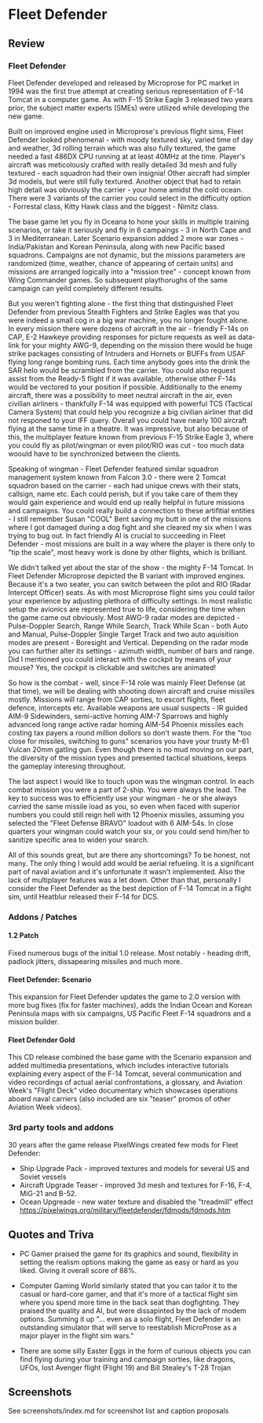 # Fleet Defender
## Review
### Fleet Defender

Fleet Defender developed and released by Microprose for PC market in 1994 was the first true attempt at creating serious representation of F-14 Tomcat in a computer game. As with F-15 Strike Eagle 3 released two years prior, the subject matter experts (SMEs) were utilized while developing the new game.

Built on improved engine used in Microprose's previous flight sims, Fleet Defender looked phenomenal - with moody textured sky, varied time of day and weather, 3d rolling terrain which was also fully textured, the game needed a fast 486DX CPU running at at least 40MHz at the time. Player's aircraft was meticolously crafted with really detailed 3d mesh and fully textured - each squadron had their own insignia! Other aircraft had simpler 3d models, but were still fully textured. Another object that had to retain high detail was obviously the carrier - your home amidst the cold ocean. There were 3 variants of the carrier you could select in the difficulty option - Forrestal class, Kitty Hawk class and the biggest - Nimitz class.

The base game let you fly in Oceana to hone your skills in multiple training scenarios, or take it seriously and fly in 6 campaings - 3 in North Cape and 3 in Mediterranean. Later Scenario expansion added 2 more war zones - India/Pakistan and Korean Peninsula, along with new Pacific based squadrons. Campaigns are not dynamic, but the missions parameters are randomized (time, weather, chance of appearing of certain units) and missions are arranged logically into a "mission tree" - concept known from Wing Commander games. So subsequent playthorughs of the same campaign can yeild completely different results.

But you weren't fighting alone - the first thing that distinguished Fleet Defender from previous Stealth Fighters and Strike Eagles was that you were indeed a small cog in a big war machine, you no longer fought alone. In every mission there were dozens of aircraft in the air - friendly F-14s on CAP, E-2 Hawkeye providing responses for picture requests as well as data-link for your mighty AWG-9, depending on the mission there would be huge strike packages consisting of Intruders and Hornets or BUFFs from USAF flying long range bombing runs. Each time anybody goes into the drink the SAR helo would be scrambled from the carrier. You could also request assist from the Ready-5 flight if it was available, otherwise other F-14s would be vectored to your position if possible. Additionally to the enemy aircraft, there was a possibility to meet neutral aircraft in the air, even civilian airliners - thankfully F-14 was equipped with powerful TCS (Tactical Camera System) that could help you recognize a big civilian airliner that did not responed to your IFF query. Overall you could have nearly 100 aircraft flying at the same time in a theatre. It was impressive, but also because of this, the multiplayer feature known from previous F-15 Strike Eagle 3, where you could fly as pilot/wingman or even pilot/RIO was cut - too much data woould have to be synchronized between the clients.

Speaking of wingman - Fleet Defender featured similar squadron management system known from Falcon 3.0 - there were 2 Tomcat squadron based on the carrier - each had unique crews with their stats, callsign, name etc. Each could perish, but if you take care of them they would gain experience and would end up really helpful in future missions and campaigns. You could really build a connection to these artifitial entities - I still remember Susan "COOL" Bent saving my butt in one of the missions where I got damaged during a dog fight and she cleared my six when I was trying to bug out. In fact friendly AI is crucial to succeeding in Fleet Defender - most missions are built in a way where the player is there only to "tip the scale", most heavy work is done by other flights, which is brilliant.

We didn't talked yet about the star of the show - the mighty F-14 Tomcat. In Fleet Defender Microprose depicted the B variant with improved engines. Because it's a two seater, you can switch between the pilot and RIO (Radar Intercept Officer) seats. As with most Microprose flight sims you could tailor your experience by adjusting plethora of difficulty settings. In most realistic setup the avionics are represented true to life, considering the time when the game came out obviously. Most AWG-9 radar modes are depicted - Pulse-Doppler Search, Range While Search, Track While Scan - both Auto and Manual, Pulse-Doppler Single Target Track and two auto aquisition modes are present - Boresight and Vertical. Depending on the radar mode you can further alter its settings - azimuth width, number of bars and range. Did I mentioned you could interact with the cockpit by means of your mouse? Yes, the cockpit is clickable and switches are animated!

So how is the combat - well, since F-14 role was mainly Fleet Defense (at that time), we will be dealing with shooting down aircraft and cruise missiles mostly. Missions will range from CAP sorties, to escort flights, fleet defence, intercepts etc. Available weapons are usual suspects - IR guided AIM-9 Sidewinders, semi-active homing AIM-7 Sparrows and highly advanced long range active radar homing AIM-54 Phoenix missiles each costing tax payers a round million dollors so don't waste them. For the "too close for missiles, switching to guns" scenarios you have your trusty M-61 Vulcan 20mm gatling gun. Even though there is no mud moving on our part, the diversity of the mission types and presented tactical situations, keeps the gameplay interesing throughout.

The last aspect I would like to touch upon was the wingman control. In each combat mission you were a part of 2-ship. You were always the lead. The key to success was to efficiently use your wingman - he or she always carried the same missile load as you, so even when faced with superior numbers you could still reign hell with 12 Phoenix missiles, assuming you selected the "Fleet Defense BRAVO" loadout with 6 AIM-54s. In close quarters your wingman could watch your six, or you could send him/her to sanitize specific area to widen your search.

All of this sounds great, but are there any shortcomings? To be honest, not many. The only thing I would add would be aerial refueling. It is a significant part of naval aviation and it's unfortunate it wasn't implemented. Also the lack of multiplayer features was a let down. Other than that, personally I consider the Fleet Defender as the best depiction of F-14 Tomcat in a flight sim, until Heatblur released their F-14 for DCS.

### Addons / Patches
#### 1.2 Patch
Fixed numerous bugs of the initial 1.0 release. Most notably - heading drift, padlock jitters, dissapearing missiles and much more.

#### Fleet Defender: Scenario
This expansion for Fleet Defender updates the game to 2.0 version with more bug fixes (fix for faster machines), adds the Indian Ocean and Korean Peninsula maps with six campaigns, US Pacific Fleet F-14 squadrons and a mission builder.

#### Fleet Defender Gold
This CD release combined the base game with the Scenario expansion and added multimedia presentations, which includes interactive tutorials explaining every aspect of the F-14 Tomcat, several communication and video recordings of actual aerial confrontations, a glossary, and Aviation Week's "Flight Deck" video documentary which showcases operations aboard naval carriers (also included are six "teaser" promos of other Aviation Week videos).

### 3rd party tools and addons
30 years after the game release PixelWings created few mods for Fleet Defender: 
* Ship Upgrade Pack - improved textures and models for several US and Soviet vessels
* Aircraft Upgrade Teaser - improved 3d mesh and textures for F-16, F-4, MiG-21 and B-52.
* Ocean Upgreade - new water texture and disabled the "treadmill" effect
https://pixelwings.org/military/fleetdefender/fdmods/fdmods.htm

## Quotes and Triva
* PC Gamer praised the game for its graphics and sound, flexibility in setting the realism options making the game as easy or hard as you liked. Giving it overall score of 88%.

* Computer Gaming World similarly stated that you can tailor it to the casual or hard-core gamer, and that it's more of a tactical flight sim where you spend more time in the back seat than dogfighting. They praised the quality and AI, but were dissapinted by the lack of modem options. Summing it up "... even as a solo flight, Fleet Defender is an outstanding simulator that will serve to reestablish MicroProse as a major player in the flight sim wars."

* There are some silly Easter Eggs in the form of curious objects you can find flying during your training and campaign sorties, like dragons, UFOs, lost Avenger flight (Flight 19) and Bill Stealey's T-28 Trojan

## Screenshots
See screenshots/index.md for screenshot list and caption proposals
